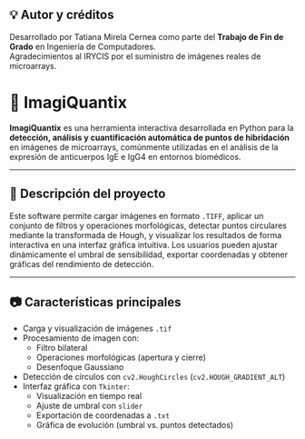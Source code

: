## 💡 Autor y créditos

Desarrollado por Tatiana Mirela Cernea como parte del **Trabajo de Fin de Grado** en Ingeniería de Computadores.  
Agradecimientos al IRYCIS por el suministro de imágenes reales de microarrays.


# 🧪 ImagiQuantix

**ImagiQuantix** es una herramienta interactiva desarrollada en Python para la **detección, análisis y cuantificación automática de puntos de hibridación** en imágenes de microarrays, comúnmente utilizadas en el análisis de la expresión de anticuerpos IgE e IgG4 en entornos biomédicos.

---

## 🧠 Descripción del proyecto

Este software permite cargar imágenes en formato `.TIFF`, aplicar un conjunto de filtros y operaciones morfológicas, detectar puntos circulares mediante la transformada de Hough, y visualizar los resultados de forma interactiva en una interfaz gráfica intuitiva. Los usuarios pueden ajustar dinámicamente el umbral de sensibilidad, exportar coordenadas y obtener gráficas del rendimiento de detección.

---

## 📷 Características principales

- Carga y visualización de imágenes `.tif`
- Procesamiento de imagen con:
  - Filtro bilateral
  - Operaciones morfológicas (apertura y cierre)
  - Desenfoque Gaussiano
- Detección de círculos con `cv2.HoughCircles` (`cv2.HOUGH_GRADIENT_ALT`)
- Interfaz gráfica con `Tkinter`:
  - Visualización en tiempo real
  - Ajuste de umbral con `slider`
  - Exportación de coordenadas a `.txt`
  - Gráfica de evolución (umbral vs. puntos detectados)


